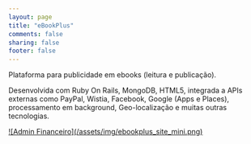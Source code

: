 ```yaml
---
layout: page
title: "eBookPlus"
comments: false
sharing: false
footer: false
---
```


Plataforma para publicidade em ebooks (leitura e publicação).

Desenvolvida com Ruby On Rails, MongoDB, HTML5, integrada a APIs externas como
PayPal, Wistia, Facebook, Google (Apps e Places), processamento em background,
Geo-localização e muitas outras tecnologias.

<a href="/assets/img/ebookplus_site.png">
  ![Admin Financeiro](/assets/img/ebookplus_site_mini.png)
</a>